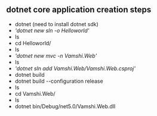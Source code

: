 ## dotnet core application creation steps
* dotnet  (need to install dotnet sdk)
* *'dotnet new sln -o Helloworld'*
* ls
* cd Helloworld/
* ls
* *'dotnet new mvc -n Vamshi.Web'*
* ls
* *'dotnet sln add Vamshi.Web/Vamshi.Web.csproj'*
* dotnet build
* dotnet build --configuration release
* ls
* cd Vamshi.Web/
* ls
* dotnet bin/Debug/net5.0/Vamshi.Web.dll
